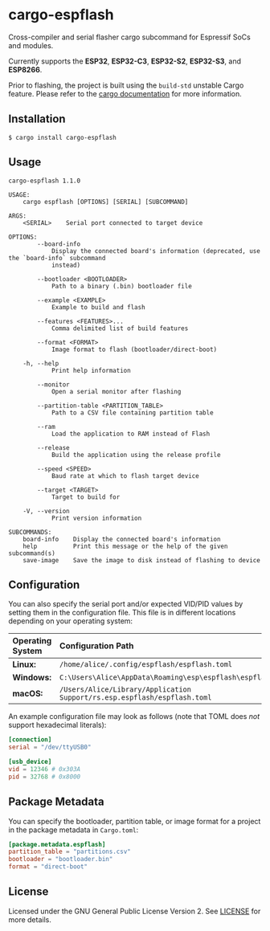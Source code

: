 # cargo-espflash

Cross-compiler and serial flasher cargo subcommand for Espressif SoCs and modules.

Currently supports the **ESP32**, **ESP32-C3**, **ESP32-S2**, **ESP32-S3**, and **ESP8266**.

Prior to flashing, the project is built using the `build-std` unstable Cargo feature. Please refer to the [cargo documentation](https://doc.rust-lang.org/cargo/reference/unstable.html#build-std) for more information.

## Installation

```shell
$ cargo install cargo-espflash
```

## Usage

```text
cargo-espflash 1.1.0

USAGE:
    cargo espflash [OPTIONS] [SERIAL] [SUBCOMMAND]

ARGS:
    <SERIAL>    Serial port connected to target device

OPTIONS:
        --board-info
            Display the connected board's information (deprecated, use the `board-info` subcommand
            instead)

        --bootloader <BOOTLOADER>
            Path to a binary (.bin) bootloader file

        --example <EXAMPLE>
            Example to build and flash

        --features <FEATURES>...
            Comma delimited list of build features

        --format <FORMAT>
            Image format to flash (bootloader/direct-boot)

    -h, --help
            Print help information

        --monitor
            Open a serial monitor after flashing

        --partition-table <PARTITION_TABLE>
            Path to a CSV file containing partition table

        --ram
            Load the application to RAM instead of Flash

        --release
            Build the application using the release profile

        --speed <SPEED>
            Baud rate at which to flash target device

        --target <TARGET>
            Target to build for

    -V, --version
            Print version information

SUBCOMMANDS:
    board-info    Display the connected board's information
    help          Print this message or the help of the given subcommand(s)
    save-image    Save the image to disk instead of flashing to device
```

## Configuration

You can also specify the serial port and/or expected VID/PID values by setting them in the configuration file. This file is in different locations depending on your operating system:

| Operating System | Configuration Path                                                       |
| :--------------- | :----------------------------------------------------------------------- |
| **Linux:**       | `/home/alice/.config/espflash/espflash.toml`                             |
| **Windows:**     | `C:\Users\Alice\AppData\Roaming\esp\espflash\espflash.toml`              |
| **macOS:**       | `/Users/Alice/Library/Application Support/rs.esp.espflash/espflash.toml` |

An example configuration file may look as follows (note that TOML does _not_ support hexadecimal literals):

```toml
[connection]
serial = "/dev/ttyUSB0"

[usb_device]
vid = 12346 # 0x303A
pid = 32768 # 0x8000
```

## Package Metadata

You can specify the bootloader, partition table, or image format for a project in the package metadata in `Cargo.toml`:

```toml
[package.metadata.espflash]
partition_table = "partitions.csv"
bootloader = "bootloader.bin"
format = "direct-boot"
```

## License

Licensed under the GNU General Public License Version 2. See [LICENSE](LICENSE) for more details.
